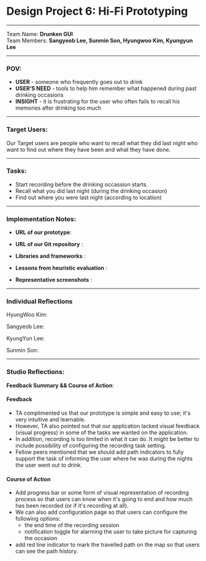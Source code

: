 
Design Project 6: Hi-Fi Prototyping
===================
----------
Team Name: **Drunken GUI** <br />
Team Members: **Sangyeob Lee, Sunmin Son, Hyungwoo Kim, Kyungyun Lee**

----------

### **POV:**
* **USER** - someone who frequently goes out to drink
* **USER’S NEED** - tools to help him remember what happened during past drinking occasions
* **INSIGHT** - it is frustrating for the user who often fails to recall his memories after drinking too much

-----------
### **Target Users:**

Our Target users are people who want to recall what they did last night who want to find out where they have been and what they have done.

-----------
### **Tasks:**

* Start recording before the drinking occassion starts.
* Recall what you did last night (during the drinking occasion)
* Find out where you were last night (according to location)

-----------
### **Implementation Notes:**

* **URL of our prototype**: 

*  **URL of our Git repository** : 

*  **Libraries and frameworks** :

*  **Lessons from heuristic evaluation** :
   

*  **Representative screenshots** :


-----------
### **Individual Reflections**

HyungWoo Kim: 

Sangyeob Lee: 

KyungYun Lee:

Sunmin Son: 

-----------

### **Studio Reflections:**

**Feedback Summary && Course of Action**:


#### Feedback

* TA complimented us that our prototype is simple and easy to use; it's very intuitive and learnable.
* However, TA also pointed out that our application lacked visual feedback (visual progress) in some of the tasks we wanted on the application.
* In addition, recording is too limited in what it can do. It might be better to include possibility of configuring the recording task setting.
* Fellow peers mentioned that we should add path indicators to fully support the task of informing the user where he was during the nights the user went out to drink.

#### Course of Action

* Add progress bar or some form of visual representation of recording process so that users can know when it's going to end and how much has been recorded (or if it's recording at all).
* We can also add configuration page so that users can configure the following options:
    * the end time of the recording session
    * notification toggle for alarming the user to take picture for capturing the occasion
* add red line indicator to mark the travelled path on the map so that users can see the path history.
